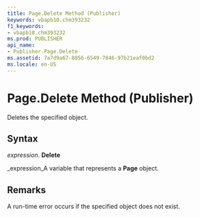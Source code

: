 ```yaml
---
title: Page.Delete Method (Publisher)
keywords: vbapb10.chm393232
f1_keywords:
- vbapb10.chm393232
ms.prod: PUBLISHER
api_name:
- Publisher.Page.Delete
ms.assetid: 7a7d9a67-8856-6549-7846-97b21eaf0bd2
ms.locale: en-US
---
```



# Page.Delete Method (Publisher)

Deletes the specified object.


## Syntax

 _expression_. **Delete**

 _expression_A variable that represents a  **Page** object.


## Remarks

A run-time error occurs if the specified object does not exist.



